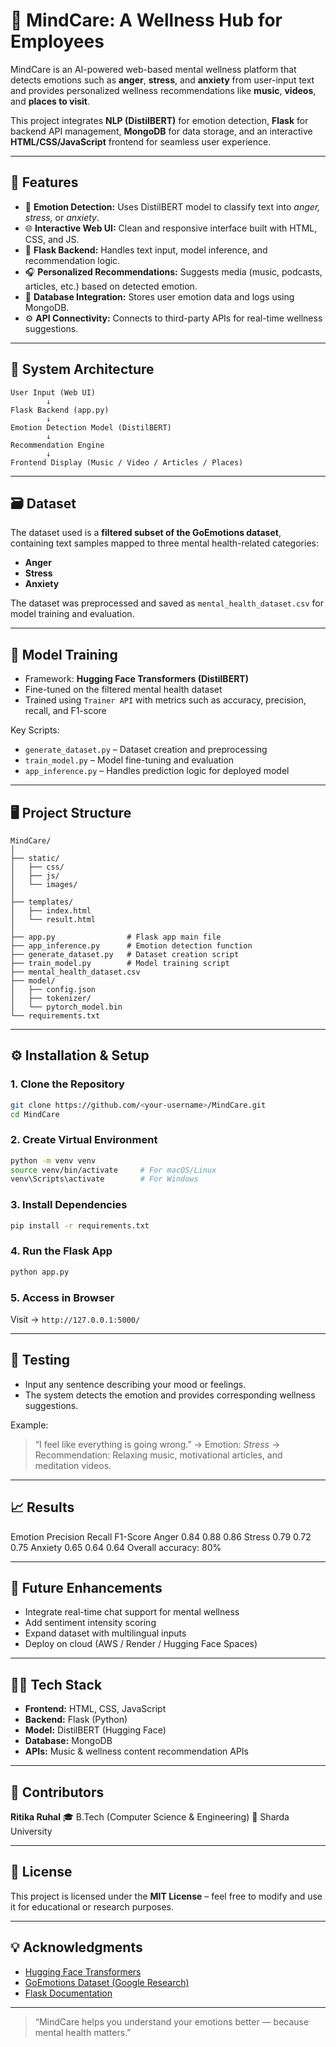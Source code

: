 # 🧠 MindCare: A Wellness Hub for Employees

MindCare is an AI-powered web-based mental wellness platform that detects emotions such as **anger**, **stress**, and **anxiety** from user-input text and provides personalized wellness recommendations like **music**, **videos**, and **places to visit**.

This project integrates **NLP (DistilBERT)** for emotion detection, **Flask** for backend API management, **MongoDB** for data storage, and an interactive **HTML/CSS/JavaScript** frontend for seamless user experience.

---

## 🚀 Features

* 💬 **Emotion Detection:** Uses DistilBERT model to classify text into *anger, stress,* or *anxiety*.
* 🌐 **Interactive Web UI:** Clean and responsive interface built with HTML, CSS, and JS.
* 🔗 **Flask Backend:** Handles text input, model inference, and recommendation logic.
* 🎧 **Personalized Recommendations:** Suggests media (music, podcasts, articles, etc.) based on detected emotion.
* 🧾 **Database Integration:** Stores user emotion data and logs using MongoDB.
* ⚙️ **API Connectivity:** Connects to third-party APIs for real-time wellness suggestions.

---

## 🧩 System Architecture

```
User Input (Web UI)
        ↓
Flask Backend (app.py)
        ↓
Emotion Detection Model (DistilBERT)
        ↓
Recommendation Engine
        ↓
Frontend Display (Music / Video / Articles / Places)
```

---

## 🗃️ Dataset

The dataset used is a **filtered subset of the GoEmotions dataset**, containing text samples mapped to three mental health-related categories:

* **Anger**
* **Stress**
* **Anxiety**

The dataset was preprocessed and saved as `mental_health_dataset.csv` for model training and evaluation.

---

## 🧠 Model Training

* Framework: **Hugging Face Transformers (DistilBERT)**
* Fine-tuned on the filtered mental health dataset
* Trained using `Trainer API` with metrics such as accuracy, precision, recall, and F1-score

Key Scripts:

* `generate_dataset.py` – Dataset creation and preprocessing
* `train_model.py` – Model fine-tuning and evaluation
* `app_inference.py` – Handles prediction logic for deployed model

---

## 🖥️ Project Structure

```
MindCare/
│
├── static/
│   ├── css/
│   ├── js/
│   └── images/
│
├── templates/
│   ├── index.html
│   └── result.html
│
├── app.py                # Flask app main file
├── app_inference.py      # Emotion detection function
├── generate_dataset.py   # Dataset creation script
├── train_model.py        # Model training script
├── mental_health_dataset.csv
├── model/
│   ├── config.json
│   ├── tokenizer/
│   └── pytorch_model.bin
└── requirements.txt
```

---

## ⚙️ Installation & Setup

### 1. Clone the Repository

```bash
git clone https://github.com/<your-username>/MindCare.git
cd MindCare
```

### 2. Create Virtual Environment

```bash
python -m venv venv
source venv/bin/activate     # For macOS/Linux
venv\Scripts\activate        # For Windows
```

### 3. Install Dependencies

```bash
pip install -r requirements.txt
```

### 4. Run the Flask App

```bash
python app.py
```

### 5. Access in Browser

Visit → `http://127.0.0.1:5000/`

---

## 🧪 Testing

* Input any sentence describing your mood or feelings.
* The system detects the emotion and provides corresponding wellness suggestions.

Example:

> “I feel like everything is going wrong.”
> → Emotion: *Stress*
> → Recommendation: Relaxing music, motivational articles, and meditation videos.

---

## 📈 Results

Emotion	Precision	Recall	F1-Score
Anger	0.84	0.88	0.86
Stress	0.79	0.72	0.75
Anxiety	0.65	0.64	0.64
Overall accuracy: 80%

---

## 🧭 Future Enhancements

* Integrate real-time chat support for mental wellness
* Add sentiment intensity scoring
* Expand dataset with multilingual inputs
* Deploy on cloud (AWS / Render / Hugging Face Spaces)

---

## 👩‍💻 Tech Stack

* **Frontend:** HTML, CSS, JavaScript
* **Backend:** Flask (Python)
* **Model:** DistilBERT (Hugging Face)
* **Database:** MongoDB
* **APIs:** Music & wellness content recommendation APIs

---

## 🙌 Contributors

**Ritika Ruhal**
🎓 B.Tech (Computer Science & Engineering)
📍 Sharda University

---

## 🪪 License

This project is licensed under the **MIT License** – feel free to modify and use it for educational or research purposes.

---

## 💡 Acknowledgments

* [Hugging Face Transformers](https://huggingface.co/transformers/)
* [GoEmotions Dataset (Google Research)](https://github.com/google-research/google-research/tree/master/goemotions)
* [Flask Documentation](https://flask.palletsprojects.com/)

---

> “MindCare helps you understand your emotions better — because mental health matters.”
